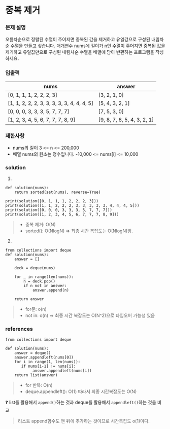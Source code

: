 # 중복 제거 

### 문제 설명
오름차순으로 정렬된 수열이 주어지면 중복된 값을 제거하고 유일값으로 구성된 내림차순 수열을 만들고 싶습니다.
매개변수 nums에 길이가 n인 수열이 주어지면 중복된 값을 제거하고 유일값만으로 구성된 내림차순 수열을 배열에 담아 반환하는 프로그램을 작성하세요.

### 입출력 
|nums| answer|
|---|---|
|[0, 1, 1, 1, 2, 2, 2, 3]| [3, 2, 1, 0]|
|[1, 1, 2, 2, 2, 3, 3, 3, 3, 3, 4, 4, 4, 5] |[5, 4, 3, 2, 1]|
|[0, 0, 0, 3, 3, 3, 5, 7, 7, 7]| [7, 5, 3, 0]|
|[1, 2, 3, 4, 5, 6, 7, 7, 7, 8, 9] |[9, 8, 7, 6, 5, 4, 3, 2, 1]|

### 제한사항 
* nums의 길이 3 <= n <= 200,000
* 배열 nums의 원소는 정수입니다. -10,000 <= nums[i] <= 10,000

### solution 
1)
```
def solution(nums):
    return sorted(set(nums), reverse=True)
   
print(solution([0, 1, 1, 1, 2, 2, 2, 3]))
print(solution([1, 1, 2, 2, 2, 3, 3, 3, 3, 3, 4, 4, 4, 5]))
print(solution([0, 0, 0, 3, 3, 3, 5, 7, 7, 7]))
print(solution([1, 2, 3, 4, 5, 6, 7, 7, 7, 8, 9]))
```
> * 중복 제거: O(N)
> * sorted(): O(NlogN)
> => 최종 시간 복잡도는 O(NlogN)임. 

2) 
```
from collections import deque
def solution(nums):
    answer = []

    deck = deque(nums)

    for _ in range(len(nums)):
        n = deck.pop()
        if n not in answer:
            answer.append(n)
        
    return answer
```
> * for문: o(n)
> * not in: o(n)
> => 최종 시간 복잡도는 O(N^2)으로 타임오버 가능성 있음 


### references 
```
from collections import deque

def solution(nums):
    answer = deque()
    answer.appendleft(nums[0])
    for i in range(1, len(nums)):
       if nums[i-1] != nums[i]:
            answer.appendleft(nums[i])
    return list(answer)
```
> * for 반복: O(n)
> * deque.appendleft(): O(1)
> 따라서 최종 시간복잡도는 O(N)

:question: list를 활용해서 `append()`하는 것과 deque를 활용해서 `appendleft()`하는 것을 비교 
> 리스트 append함수도 맨 뒤에 추가하는 것이므로 시간복잡도 o(1)이다. 





